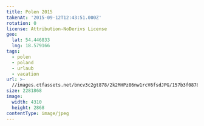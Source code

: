 ```yaml
---
title: Polen 2015
takenAt: '2015-09-12T12:43:51.000Z'
rotation: 0
license: Attribution-NoDerivs License
geo:
  lat: 54.446833
  lng: 18.579166
tags:
  - polen
  - poland
  - urlaub
  - vacation
url: >-
  //images.ctfassets.net/bncv3c2gt878/2k2MHPz86nw1rcV6fsdJPG/157b3f087858949e1e069de22cf03cd3/polen-2015_25836864282_o
size: 2281868
image:
  width: 4310
  height: 2868
contentType: image/jpeg
---
```


